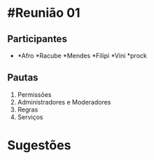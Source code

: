 #Reunião 01
==========

Participantes
-------------
  *
    *Afro
    *Racube
    *Mendes
    *Filipi
    *Vini
    *prock


Pautas
-------



1. Permissões 
2. Administradores e Moderadores
3. Regras
4. Serviços 

Sugestões
==========
